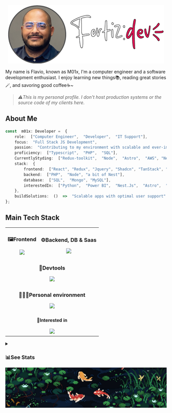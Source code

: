 <div align="center">
  <img src="./imgs/logo-border-big.png" alt="M01x Logo" />
</div>

My name is Flavio, known as M01x, I'm a computer engineer and a software development enthusiast. I enjoy learning new things📚, reading great stories🪄, and savoring good coffee☕~

> *⚠️This is my personal profile. I don't host production systems or the source code of my clients here.*
##  About Me
```typescript
const  m01x: Developer =  {
	role:  ["Computer Engineer",  "Developer",  "IT Support"],
	focus:  "Full Stack JS Development",
	passion:  "Contributing to my environment with scalable and ever-improving solutions",
	proficiency:  ["Typescript",  "PHP",  "SQL"],
	CurrentlyStyding:  ["Redux-toolkit",  "Node",  "Astro",  "AWS", "Nest JS"],
	stack:  {
		frontend:  ["React", "Redux", "Jquery", "Shadcn", "TanStack", "A bit of Next.JS 14+"],
		backend:  ["PHP",  "Node", "a bit of Nest"],
		database:  ["SQL",  "Mongo", "MySQL"],
		interestedIn:  ["Python",  "Power BI",  "Nest.Js",  "Astro",  "TanStart Beta"]
	},
	buildSolutions:  ()  =>  "Scalable apps with optimal user support"
};
```
## Main Tech Stack

<table align="center">
  <tr>
    <td align="center" valign="middle">
      <h3>🖼️Frontend</h3>
      <a href="https://skillicons.dev">
        <img src="https://skillicons.dev/icons?i=js,typescript,html,css,react,redux,jquery,bootstrap,tailwind,threejs&theme=dark" />
      </a>
    </td>
    <td align="center" valign="middle">
      <h3>⚙️Backend, DB & Saas</h3>
      <a href="https://skillicons.dev">
        <img src="https://skillicons.dev/icons?i=nodejs,express,nest,php,mongodb,mysql,firebase,githubactions,netlify,vercel&theme=dark" />
      </a>
    </td>
  </tr>
  <tr>
    <td colspan="2" align="center" valign="middle">
      <h3>🧰Devtools</h3>
      <a href="https://skillicons.dev">
        <img src="https://skillicons.dev/icons?i=bun,deno,docker,git,github,jest,md,postman&theme=dark" />
      </a>
    </td>
  </tr>
  <tr>
    <td colspan="2" align="center" valign="middle">
      <h3>👨🏾‍💻Personal environment</h3>
      <a href="https://skillicons.dev">
        <img src="https://skillicons.dev/icons?i=windows,linux,mint,discord,ai,ps,phpstorm,vscode&theme=dark" />
      </a>
    </td>
  </tr>
  <tr>
    <td colspan="2" align="center" valign="middle">
      <h4>🔎Interested in</h4>
      <a href="https://skillicons.dev">
        <img src="https://skillicons.dev/icons?i=graphql,azure,kafka,nginx,py,kubernetes,nestjs,astro,zustand&theme=dark" />
      </a>
    </td>
  </tr>
</table>

<details>
  <summary><h3>📊See Stats</h3></summary>
<div align="center" style="display: flex; justify-content: center; gap: 20px;">
  <img src="https://github-readme-stats.vercel.app/api?username=m01x&theme=radical&show_icons=true" width="400" />
  <img src="https://github-readme-stats.vercel.app/api/top-langs/?username=m01x&layout=compact&theme=radical" width="300" />
</div>
<div align="center">
  <img src="https://github-readme-activity-graph.vercel.app/graph?username=m01x&theme=tokyo-night" width="600" />
</div>
</details>
<div align="center">
<img src="./imgs/koipond.png" alt="footer"/>
</div>
